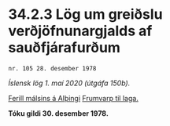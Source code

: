 # 34.2.3 Lög um greiðslu verðjöfnunargjalds af sauðfjárafurðum

`nr. 105 28. desember 1978`

_Íslensk lög 1. maí 2020 (útgáfa 150b)._

[Ferill málsins á Alþingi](https://www.althingi.is/thingstorf/thingmalalistar-eftir-thingum/ferill/?ltg=100&mnr=53)
[Frumvarp til laga.](https://www.althingi.is/altext/100/s/pdf/0059.pdf)

**Tóku gildi 30. desember 1978.**

